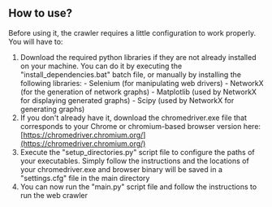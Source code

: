 ## How to use?
Before using it, the crawler requires a little configuration to work properly. You will have to:

1. Download the required python libraries if they are not already installed on your machine. You can do it by executing the "install_dependencies.bat" batch file, or manually by installing the following libraries:
		- Selenium (for manipulating web drivers)
		- NetworkX (for the generation of network graphs)
		- Matplotlib (used by NetworkX for displaying generated graphs)
		- Scipy (used by NetworkX for generating graphs)
2. If you don't already have it, download the chromedriver.exe file that corresponds to your Chrome or chromium-based browser version here: [https://chromedriver.chromium.org/](https://chromedriver.chromium.org/)
3. Execute the "setup_directories.py" script file to configure the paths of your executables. Simply follow the instructions and the locations of your chromedriver.exe and browser binary will be saved in a "settings.cfg" file in the main directory
4. You can now run the "main.py" script file and follow the instructions to run the web crawler